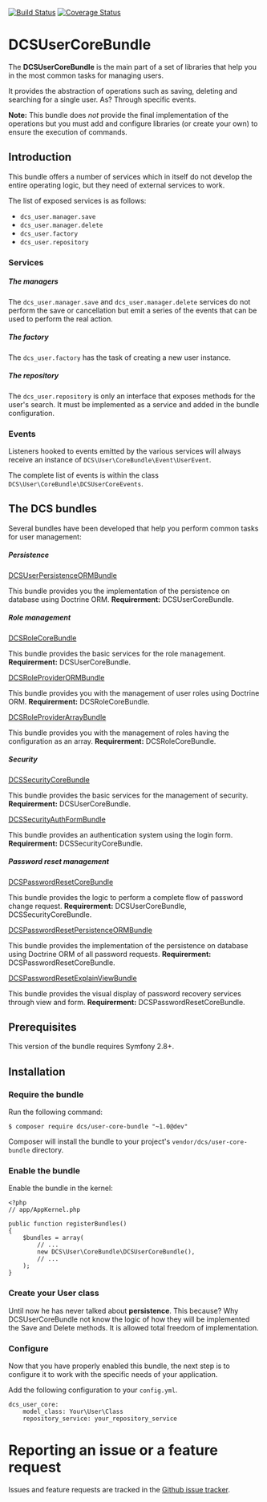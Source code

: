 [![Build Status](https://travis-ci.org/damianociarla/DCSUserCoreBundle.svg?branch=master)](https://travis-ci.org/damianociarla/DCSUserCoreBundle) 
[![Coverage Status](https://coveralls.io/repos/github/damianociarla/DCSUserCoreBundle/badge.svg?branch=master)](https://coveralls.io/github/damianociarla/DCSUserCoreBundle?branch=master)

# DCSUserCoreBundle

The **DCSUserCoreBundle** is the main part of a set of libraries that help you in the most common 
tasks for managing users.

It provides the abstraction of operations such as saving, deleting and searching for a single user. 
As? Through specific events.

**Note:** This bundle does *not* provide the final implementation of the operations but you must add and configure libraries (or create your own) to ensure the execution of commands.

## Introduction

This bundle offers a number of services which in itself do not develop the entire operating logic, but they need of external services to work.

The list of exposed services is as follows:

* `dcs_user.manager.save`
* `dcs_user.manager.delete`
* `dcs_user.factory`
* `dcs_user.repository`

### Services

##### The managers

The `dcs_user.manager.save` and `dcs_user.manager.delete` services do not perform the save or cancellation but emit a series of the events that can be used to perform the real action.

##### The factory

The `dcs_user.factory` has the task of creating a new user instance.

##### The repository

The `dcs_user.repository` is only an interface that exposes methods for the user's search. It must be implemented as a service and added in the bundle configuration.

### Events

Listeners hooked to events emitted by the various services will always receive an instance of `DCS\User\CoreBundle\Event\UserEvent`.

The complete list of events is within the class `DCS\User\CoreBundle\DCSUserCoreEvents`.

## The DCS bundles

Several bundles have been developed that help you perform common tasks for user management:

##### Persistence

[DCSUserPersistenceORMBundle](https://github.com/damianociarla/DCSUserPersistenceORMBundle) 

This bundle provides you the implementation of the persistence on database using Doctrine ORM. **Requirerment:** DCSUserCoreBundle.

##### Role management

[DCSRoleCoreBundle](https://github.com/damianociarla/DCSRoleCoreBundle) 

This bundle provides the basic services for the role management. **Requirerment:** DCSUserCoreBundle.

[DCSRoleProviderORMBundle](https://github.com/damianociarla/DCSRoleProviderORMBundle) 

This bundle provides you with the management of user roles using Doctrine ORM. **Requirerment:** DCSRoleCoreBundle.

[DCSRoleProviderArrayBundle](https://github.com/damianociarla/DCSRoleProviderArrayBundle) 

This bundle provides you with the management of roles having the configuration as an array. **Requirerment:** DCSRoleCoreBundle.

##### Security

[DCSSecurityCoreBundle](https://github.com/damianociarla/DCSSecurityCoreBundle) 

This bundle provides the basic services for the management of security. **Requirerment:** DCSUserCoreBundle.

[DCSSecurityAuthFormBundle](https://github.com/damianociarla/DCSSecurityAuthFormBundle) 

This bundle provides an authentication system using the login form. **Requirerment:** DCSSecurityCoreBundle.

##### Password reset management

[DCSPasswordResetCoreBundle](https://github.com/damianociarla/DCSPasswordResetCoreBundle) 

This bundle provides the logic to perform a complete flow of password change request. **Requirerment:** DCSUserCoreBundle, DCSSecurityCoreBundle.

[DCSPasswordResetPersistenceORMBundle](https://github.com/damianociarla/DCSPasswordResetPersistenceORMBundle) 

This bundle provides the implementation of the persistence on database using Doctrine ORM of all password requests. **Requirerment:** DCSPasswordResetCoreBundle.

[DCSPasswordResetExplainViewBundle](https://github.com/damianociarla/DCSPasswordResetExplainViewBundle) 

This bundle provides the visual display of password recovery services through view and form. **Requirerment:** DCSPasswordResetCoreBundle.

## Prerequisites

This version of the bundle requires Symfony 2.8+.

## Installation

### Require the bundle

Run the following command:

	$ composer require dcs/user-core-bundle "~1.0@dev"

Composer will install the bundle to your project's `vendor/dcs/user-core-bundle` directory.

### Enable the bundle

Enable the bundle in the kernel:

	<?php
	// app/AppKernel.php

	public function registerBundles()
	{
		$bundles = array(
			// ...
			new DCS\User\CoreBundle\DCSUserCoreBundle(),
			// ...
		);
	}

### Create your User class

Until now he has never talked about **persistence**. This because? Why DCSUserCoreBundle not know the logic of how they will be implemented the Save and Delete methods. It is allowed total freedom of implementation.

### Configure

Now that you have properly enabled this bundle, the next step is to configure it to work with the specific needs of your application.

Add the following configuration to your `config.yml`.

	dcs_user_core:
        model_class: Your\User\Class
        repository_service: your_repository_service

# Reporting an issue or a feature request

Issues and feature requests are tracked in the [Github issue tracker](https://github.com/damianociarla/DCSUserCoreBundle/issues).